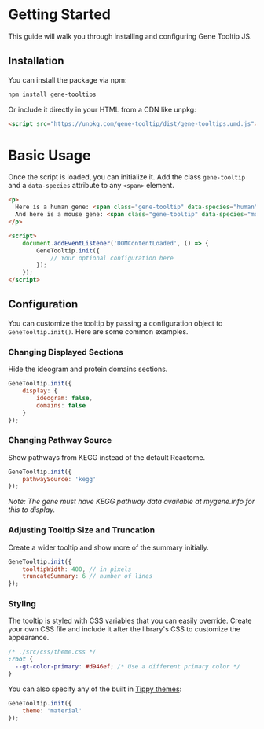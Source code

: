 # Getting Started

This guide will walk you through installing and configuring Gene Tooltip JS.

## Installation

You can install the package via npm:

```bash
npm install gene-tooltips
```

Or include it directly in your HTML from a CDN like unpkg:

```html
<script src="https://unpkg.com/gene-tooltip/dist/gene-tooltips.umd.js"></script>
```

# Basic Usage

Once the script is loaded, you can initialize it. Add the class `gene-tooltip` and a `data-species` attribute to any `<span>` element.

```html
<p>
  Here is a human gene: <span class="gene-tooltip" data-species="human">TP53</span>.
  And here is a mouse gene: <span class="gene-tooltip" data-species="mouse">Trp53</span>.
</p>

<script>
    document.addEventListener('DOMContentLoaded', () => {
        GeneTooltip.init({
            // Your optional configuration here
        });
    });
</script>
```

## Configuration

You can customize the tooltip by passing a configuration object to `GeneTooltip.init()`. Here are some common examples.

### Changing Displayed Sections

Hide the ideogram and protein domains sections.

```javascript
GeneTooltip.init({
    display: {
        ideogram: false,
        domains: false
    }
});
```

### Changing Pathway Source

Show pathways from KEGG instead of the default Reactome.

```javascript
GeneTooltip.init({
    pathwaySource: 'kegg'
});
```

*Note: The gene must have KEGG pathway data available at mygene.info for this to display.*

### Adjusting Tooltip Size and Truncation

Create a wider tooltip and show more of the summary initially.

```javascript
GeneTooltip.init({
    tooltipWidth: 400, // in pixels
    truncateSummary: 6 // number of lines
});
```

### Styling

The tooltip is styled with CSS variables that you can easily override. Create your own CSS file and include it after the library's CSS to customize the appearance.

```css
/* ./src/css/theme.css */
:root {
  --gt-color-primary: #d946ef; /* Use a different primary color */
}
```

You can also specify any of the built in [Tippy themes](https://atomiks.github.io/tippyjs/v6/themes/):

```javascript
GeneTooltip.init({
    theme: 'material'
});
```